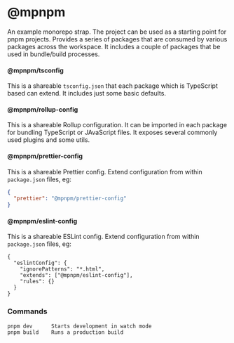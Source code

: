 # @mpnpm

An example monorepo strap. The project can be used as a starting point for pnpm projects. Provides a series of packages that are consumed by various packages across the workspace. It includes a couple of packages that be used in bundle/build processes.

#### @mpnpm/tsconfig

This is a shareable `tsconfig.json` that each package which is TypeScript based can extend. It includes just some basic defaults.

#### @mpnpm/rollup-config

This is a shareable Rollup configuration. It can be imported in each package for bundling TypeScript or JAvaScript files. It exposes several commonly used plugins and some utils.

#### @mpnpm/prettier-config

This is a shareable Prettier config. Extend configuration from within `package.json` files, eg:

```json
{
  "prettier": "@mpnpm/prettier-config"
}
```

#### @mpnpm/eslint-config

This is a shareable ESLint config. Extend configuration from within `package.json` files, eg:

```jsonc
{
  "eslintConfig": {
    "ignorePatterns": "*.html",
    "extends": ["@mpnpm/eslint-config"],
    "rules": {}
  }
}
```

### Commands

```cli
pnpm dev      Starts development in watch mode
pnpm build    Runs a production build
```
